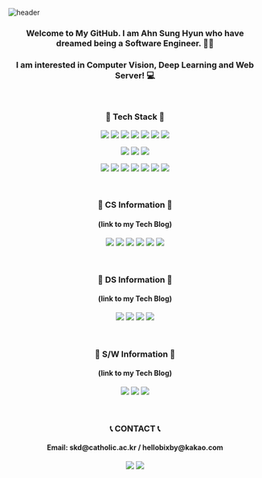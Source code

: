 ![header](https://capsule-render.vercel.app/api?type=waving&color=8CA6DB&height=300&section=header&text=SkiddieAhn&fontSize=70)

<h3 align="center">Welcome to My GitHub. I am Ahn Sung Hyun  who have dreamed being a Software Engineer. 👨‍💻</h3>
<h3 align="center">I am interested in Computer Vision, Deep Learning and Web Server! 💻 </h3>
<br/>
<h3 align="center">💾 Tech Stack 💾 </h3>


<p align="center">
<img src="https://img.shields.io/badge/C-A8B9CC?style=flat-square&logo=C&logoColor=white" />
<img src="https://img.shields.io/badge/C++-00599c?style=flat-square&logo=c%2B%2B&&logoColor=white" />
<img src="https://img.shields.io/badge/Java-007396?style=flat-square&logo=java&logoColor=white" />
<img src="https://img.shields.io/badge/Python-3776AB?style=flat-square&logo=python&logoColor=white" />
<img src="https://img.shields.io/badge/R-276DC3?style=flat-square&logo=r&logoColor=white" />
<img src="https://img.shields.io/badge/Node.js-339933?style=flat-square&logo=Node.js&logoColor=white" />
<img src="https://img.shields.io/badge/Kotlin-7F52FF?style=flat-square&logo=kotlin&logoColor=white" />
</p>
<p align="center">
<img src="https://img.shields.io/badge/OpenCV-5C3EE8?style=flat-square&logo=opencv&logoColor=white" />
<img src="https://img.shields.io/badge/Detectron2-1877F2?style=flat-square&logo=facebook&logoColor=white" />
<img src="https://img.shields.io/badge/Tensorflow-FF6F00?style=flat-square&logo=tensorflow&logoColor=white" />
</p>
<p align="center">
<img src="https://img.shields.io/badge/Django-092E20?style=flat-square&logo=django&logoColor=white" />
<img src="https://img.shields.io/badge/Express-F7DF1E?style=flat-square&logo=Node.js&logoColor=white" />
<img src="https://img.shields.io/badge/Android-3DDC84?style=flat-square&logo=Android&logoColor=white" />
<img src="https://img.shields.io/badge/Swing-EF4223?style=flat-square&logo=java&logoColor=white" />
<img src="https://img.shields.io/badge/Tkinter-1B72BE?style=flat-square&logo=python&logoColor=white" />
<img src="https://img.shields.io/badge/MySQL-4479A1?style=flat-square&logo=mysql&logoColor=white" />
<img src="https://img.shields.io/badge/AWS-232F3E?style=flat-square&logo=Amazon AWS&logoColor=white" />
</p>

<br/>
<h3 align="center">📘 CS Information 📘 </h3>
<h4 align="center">(link to my Tech Blog)</h4>
<p align="center">
<a href="https://shacoding.com/category/cse/data-structure/" target="_blank">
<img src="https://img.shields.io/badge/Data Structure-FF3621?style=flat-square&logo=Databricks&logoColor=white&link=https://shacoding.com/category/cse/data-structure/" /></a>
<img src="https://img.shields.io/badge/Algorithm-00BCB4?style=flat-square&logo=The Algorithms&logoColor=white" />
<img src="https://img.shields.io/badge/Architecture-4285F4?style=flat-square&logo=Jetpack Compose&logoColor=white" />
<img src="https://img.shields.io/badge/Database-4479A1?style=flat-square&logo=mysql&logoColor=white" />
<img src="https://img.shields.io/badge/Network-512BD4?style=flat-square&logo=.NET&logoColor=white" />
<img src="https://img.shields.io/badge/OS-0078D6?style=flat-square&logo=windows&logoColor=white" />
</p>

<br/>
<h3 align="center">📗 DS Information 📗 </h3>
<h4 align="center">(link to my Tech Blog)</h4>
<p align="center">
<img src="https://img.shields.io/badge/Data Analysis-4285F4?style=flat-square&logo=r&logoColor=white" />
<img src="https://img.shields.io/badge/Data Mining-276DC3?style=flat-square&logo=r&logoColor=white" />
<img src="https://img.shields.io/badge/Machine Learning-FF6F00?style=flat-square&logo=tensorflow&logoColor=white" />
<img src="https://img.shields.io/badge/Computer Vision-5C3EE8?style=flat-square&logo=opencv&logoColor=white" />
</p>

<br/>
<h3 align="center">📙 S/W Information 📙 </h3>
<h4 align="center">(link to my Tech Blog)</h4>
<p align="center">
<img src="https://img.shields.io/badge/Git-F05032?style=flat-square&logo=git&logoColor=white" />
<img src="https://img.shields.io/badge/Android App-3DDC84?style=flat-square&logo=Android&logoColor=white" />
<img src="https://img.shields.io/badge/Web Server-339933?style=flat-square&logo=Node.js&logoColor=white" />
</p>

<br/>
<h3 align="center">📞 CONTACT 📞 </h3>
<h4 align="center">Email: skd@catholic.ac.kr / hellobixby@kakao.com</h4>
<p align="center">
<img src="https://img.shields.io/badge/Tech Blog-21759B?style=flat-square&logo=wordpress&logoColor=white" />
<img src="https://img.shields.io/badge/Daily Blog-03C75A?style=flat-square&logo=Naver&logoColor=white" />
</p>
